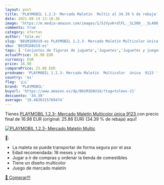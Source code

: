 ```yaml
---
layout: post
title: 'PLAYMOBIL 1.2.3- Mercado Maletín  Multic al 34.39 % de rebaja'
date: 2021-08-14 13:18:36
image: 'https://m.media-amazon.com/images/I/51VyxK+dlFL._SL500_._SL400_.jpg'
comments: true
category: ofertas
author: 'tole.es'
slug: 'B01M1D8U19-es PLAYMOBIL 1.2.3- Mercado Maletín Multicolor única 9123'
sku: 'B01M1D8U19-es'
tags: [ 'Conjuntos de figuras de juguete','Juguetes','Juguetes y juegos','Muñecos y figuras','playmobil', ]
actualPrice: 16.98 EUR
currency: EUR
price: 16.98
comparePrice: 25.88 EUR
prodname: 'PLAYMOBIL 1.2.3- Mercado Maletín  Multicolor  única  9123 '
country: 'es'
flag: '🇪🇸'
brand: 'PLAYMOBIL'
buyurl: 'https://www.amazon.es/dp/B01M1D8U19/?tag=tolees-21'
descuento: '34.39'
average: '19.4826315789474'
---
```


Tienes [PLAYMOBIL 1.2.3- Mercado Maletín  Multicolor  única  9123 ](https://www.amazon.es/dp/B01M1D8U19/?tag=tolees-21) con precio final de  16.98 EUR (original: 25.88 EUR) (34.39 %  de rebaja) aqui!

[![PLAYMOBIL 1.2.3- Mercado Maletín  Multic](https://m.media-amazon.com/images/I/51VyxK+dlFL._SL500_._SL400_.jpg)](https://www.amazon.es/dp/B01M1D8U19/?tag=tolees-21)

🔎:

- La maleta se puede transportar de forma segura por el asa
- Edad recomendada: 18 meses y más
- Jugar a ir de compras y ordenar la tienda de comestibles
- Tiene un diseño multicolor
- Juego de mercado maletín

[🛒 Comprar!!!](https://www.amazon.es/dp/B01M1D8U19/?tag=tolees-21)
